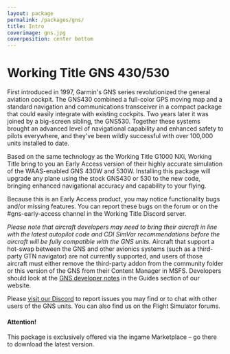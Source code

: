 ```yaml
---
layout: package
permalink: /packages/gns/
title: Intro
coverimage: gns.jpg
coverposition: center bottom
---
```


# Working Title GNS 430/530

First introduced in 1997, Garmin's GNS series revolutionized the general aviation cockpit.  The GNS430 combined a full-color GPS moving map and a standard navigation and communications transceiver in a compact package that could easily integrate with existing cockpits.  Two years later it was joined by a big-screen sibling, the GNS530.  Together these systems brought an advanced level of navigational capability and enhanced safety to pilots everywhere, and they've been wildly successful with over 100,000 units installed to date.

Based on the same technology as the Working Title G1000 NXi, Working Title bring to you an Early Access version of their highly accurate simulation of the WAAS-enabled GNS 430W and 530W.  Installing this package will upgrade any plane using the stock GNS430 or 530 to the new code, bringing enhanced navigational accuracy and capability to your flying.

Because this is an Early Access product, you may notice functionality bugs and/or missing features.  You can report these bugs on the forum or on the #gns-early-access channel in the Working Title Discord server.

_Please note that aircraft developers may need to bring their aircraft in line with the latest autopilot code and CDI SimVar recommendations before the aircraft will be fully compatible with the GNS units._  Aircraft that support a hot-swap between the GNS and other avionics systems (such as a third-party GTN navigator) are not currently supported, and users of those aircraft must either remove the third-party addon from the community folder or this version of the GNS from their Content Manager in MSFS.  Developers should look at the <a href="guides/">GNS developer notes</a> in the Guides section of our website.

Please <a href="https://discord.gg/T6m24uz">visit our Discord</a> to report issues you may find or to chat with other users of the GNS units. You can also find us on the Flight Simulator forums.

<div class="alert alert-info">
    <h4>Attention!</h4>
    This package is exclusively offered via the ingame Marketplace – go there to download the latest version.<br/>
</div>